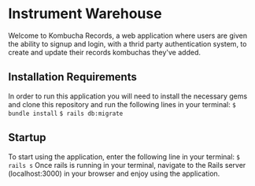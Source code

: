 # Instrument Warehouse
Welcome to Kombucha Records, a web application where users are given the ability to signup and login, with a thrid party authentication system, to create and update their records kombuchas they've added.  

## Installation Requirements
In order to run this application you will need to install the necessary gems and clone this repository and run the following lines in your terminal:
```$ bundle install```
```$ rails db:migrate```

## Startup
To start using the application, enter the following line in your terminal:
```$ rails s```
Once rails is running in your terminal, navigate to the Rails server (localhost:3000) in your browser and enjoy using the application. 